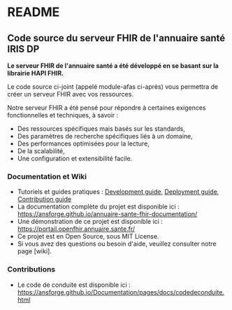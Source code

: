 # README


## Code source du serveur FHIR de l'annuaire santé IRIS DP

**Le serveur FHIR de l'annuaire santé a été développé en se basant sur la librairie HAPI FHIR.**

Le code source ci-joint (appelé module-afas ci-après) vous permettra de créer un serveur FHIR avec vos ressources.

Notre serveur FHIR a été pensé pour répondre à certaines exigences fonctionnelles et techniques, à savoir :

* Des ressources spécifiques mais basés sur les standards,
* Des paramètres de recherche spécifiques liés à un domaine,
* Des performances optimisées pour la lecture,
* De la scalabilité,
* Une configuration et extensibilité facile.

### Documentation et Wiki

* Tutoriels et guides pratiques : [Development guide](docs/start-dev.md), [Deployment guide](docs/deploy.md), [Contribution guide](docs/contribute.md)
* La documentation complète du projet est disponible ici : https://ansforge.github.io/annuaire-sante-fhir-documentation/
* Une démonstration de ce projet est disponible ici : https://portail.openfhir.annuaire.sante.fr/
* Ce projet est en Open Source, sous MIT License.
* Si vous avez des questions ou besoin d'aide, veuillez consulter notre page [wiki].

### Contributions
* Le code de conduite est disponible ici : https://ansforge.github.io/Documentation/pages/docs/codedeconduite.html




